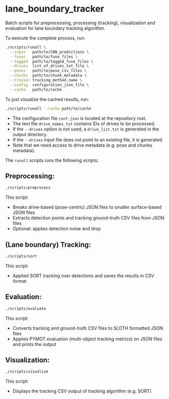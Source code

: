 # lane_boundary_tracker

Batch scripts for preprocessing, processing (tracking), visualization and evaluation for lane boundary tracking algorithm.

To execute the complete process, run:

```bash
./scripts/runall \
  --input   path/to/CNN_predictions \
  --fuses   path/to/fuse_files \
  --tagged  path/to/tagged_fuse_files \
  --drives  list_of_drives_txt_file \
  --poses   path/to/pose_csv_files \
  --chunks  path/to/chunk_metadata \
  --tracker tracking_method_name \
  --config  configuration_json_file \
  --cache   path/to/cache
```

To just visualize the cached results, run:

```bash
./scripts/runall --cache path/to/cache
```

 - The configuration file `conf.json` is located at the repository root.
 - The text file `drive_names_txt` contains IDs of drives to be processed.
 - If the `--drives` option is not used, a `drive_list.txt` is generated in the output directory.
 - If the `--drives` input file does not point to an existing file, it is generated.
 - Note that we need access to drive metadata (e.g. pose and chunks metadata).

The `runall` scripts runs the following scripts:

## Preprocessing:

```bash
./scripts/preprocess
```

This script:
 - Breaks drive-based (pose-centric) JSON files to smaller surface-based JSON files
 - Extracts detection points and tracking ground-truth CSV files from JSON files
 - Optional: applies detection noise and drop

## (Lane boundary) Tracking:

```bash
./scripts/sort
```

This script:
 - Applied SORT tracking over detections and saves the results in CSV format

## Evaluation:

```bash
./scripts/evaluate
```

This script:
 - Converts tracking and ground-truth CSV files to SLOTH formatted JSON files
 - Applies PYMOT evaluation (multi-object tracking metrics) on JSON files and prints the output

## Visualization:

```bash
./scripts/visualize
```

This script:
 - Displays the tracking CSV output of tracking algorithm (e.g. SORT)

